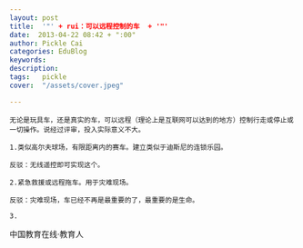 ```yaml
---
layout: post  
title:  '"' + rui：可以远程控制的车  + '"'
date:  2013-04-22 08:42 + ":00" 
author: Pickle Cai  
categories: EduBlog  
keywords: 
description:   
tags:	pickle   
cover:  "/assets/cover.jpeg"  

---  
```

    
	无论是玩具车，还是真实的车，可以远程（理论上是互联网可以达到的地方）控制行走或停止或一切操作。说经过评审，投入实际意义不大。

	1.类似高尔夫球场，有限距离内的赛车。建立类似于迪斯尼的连锁乐园。

	反驳：无线遥控即可实现这个。

	2.紧急救援或远程拖车。用于灾难现场。

	反驳：灾难现场，车已经不再是最重要的了，最重要的是生命。

	3.

	 



		    
 中国教育在线·教育人

